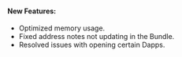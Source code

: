 #### New Features:

- Optimized memory usage.
- Fixed address notes not updating in the Bundle.
- Resolved issues with opening certain Dapps.
